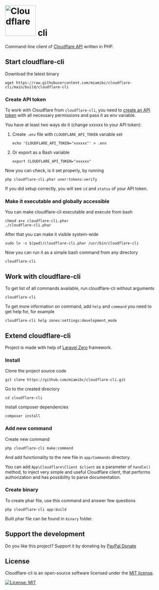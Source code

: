 <h1>
    <img title="Cloudflare" alt="Cloudflare" height="100" src="https://www.cloudflare.com/img/logo-cloudflare-dark.svg"/> cli
</h1>

Command-line client of [Cloudflare API](https://api.cloudflare.com/) written in PHP.

## Start cloudflare-cli

Download the latest binary 
```
wget https://raw.githubusercontent.com/miamibc/cloudflare-cli/main/build/cloudflare-cli
```

### Create API token

To work with Cloudflare from `cloudflare-cli`, you need to [create an API token](https://developers.cloudflare.com/api/tokens/create) with all necessary permissions and pass it as env variable. 

You have at least two ways do it (change xxxxxx to your API token):

1. Create `.env` file with `CLOUDFLARE_API_TOKEN` variable set
    ```
    echo 'CLOUDFLARE_API_TOKEN="xxxxxx"' > .env
    ```

2. Or export as a Bash variable
    
    ```
    export CLOUDFLARE_API_TOKEN="xxxxxx"
    ```

Now you can check, is it set properly, by running
```
php cloudflare-cli.phar user:tokens:verify
```

If you did setup correctly, you will see `id` and `status` of your API token.

### Make it executable and globally accessible

You can make cloudflare-cli executable and execute from bash
```
chmod a+x cloudflare-cli.phar
./cloudflare-cli.phar
```

After that you can make it visible system-wide
```
sudo ln -s $(pwd)/cloudflare-cli.phar /usr/bin/cloudflare-cli
```

Now you can run it as a simple bash command from any directory

```
cloudflare-cli
```

## Work with cloudflare-cli

To get list of all commands available, run cloudflare-cli without arguments

```
cloudflare-cli
```

To get more information on command, add `help` and `command` you need to get help for, for example

```
cloudflare-cli help zones:settings:development_mode
```



## Extend cloudflare-cli

Project is made with help of [Laravel Zero](https://laravel-zero.com/) framework.

### Install

Clone the project source code

```
git clone https://github.com/miamibc/cloudflare-cli.git
```

Go to the created directory

```
cd cloudflare-cli
```

Install composer dependencies

```
composer install
```

### Add new command

Create new command
```
php cloudflare-cli make:command
```

And add functionality to the new file in `app/Commands` directory.

You can add `App\Cloudflare\Client $client` as a parameter of `handle()` method, to inject very simple and useful Cloudflare client, that performs authorization and has possibility to parse documentation.

### Create binary

To create phar file, use this command and answer few questions

```
php cloudflare-cli app:build
```

Built phar file can be found in `binary` folder.


## Support the development

Do you like this project? Support it by donating by [PayPal Donate](https://www.paypal.com/donate?hosted_button_id=VWYANQXDSRRG4)

## License

Cloudflare-cli is an open-source software licensed under the [MIT license](hhttps://opensource.org/licenses/MIT).

[![License: MIT](https://img.shields.io/badge/License-MIT-yellow.svg)](https://opensource.org/licenses/MIT)
